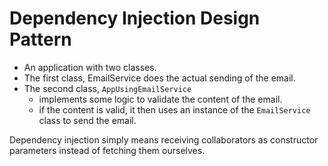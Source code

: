 # Dependency Injection Design Pattern

- An application with two classes.
- The first class, EmailService does the actual sending of the email.
- The second class, `AppUsingEmailService` 
   - implements some logic to validate the content of the email.
   - if the content is valid, it then uses an instance of the `EmailService` class to send the email.




Dependency injection simply means receiving collaborators as constructor parameters instead of fetching them ourselves.